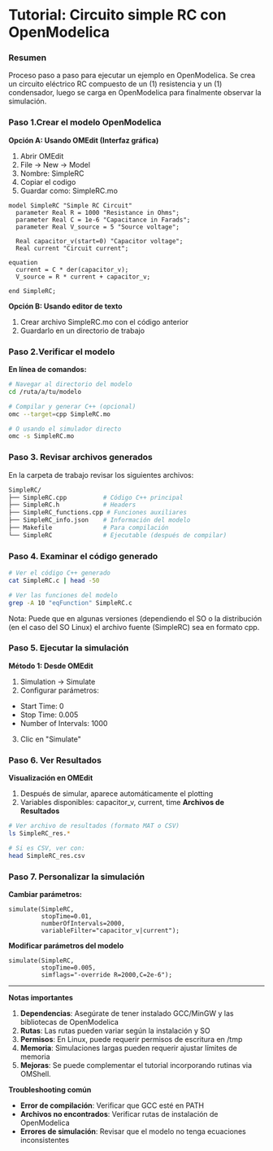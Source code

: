 # Tutorial: Circuito simple RC con OpenModelica

### Resumen

Proceso paso a paso para ejecutar un ejemplo en OpenModelica. Se crea un circuito eléctrico RC compuesto de  un (1) resistencia y un (1) condensador, luego se carga en OpenModelica para finalmente observar la simulación.

### Paso 1.Crear el modelo OpenModelica

**Opción A: Usando OMEdit (Interfaz gráfica)**

1. Abrir OMEdit
2. File → New → Model
3. Nombre: SimpleRC
4. Copiar el codigo
5. Guardar como: SimpleRC.mo

```modelica
model SimpleRC "Simple RC Circuit"
  parameter Real R = 1000 "Resistance in Ohms";
  parameter Real C = 1e-6 "Capacitance in Farads";
  parameter Real V_source = 5 "Source voltage";
  
  Real capacitor_v(start=0) "Capacitor voltage";
  Real current "Circuit current";
  
equation
  current = C * der(capacitor_v);
  V_source = R * current + capacitor_v;
  
end SimpleRC;
```
**Opción B: Usando editor de texto**

1. Crear archivo SimpleRC.mo con el código anterior
2. Guardarlo en un directorio de trabajo


### Paso 2.Verificar el modelo

**En línea de comandos:**

```bash
# Navegar al directorio del modelo
cd /ruta/a/tu/modelo

# Compilar y generar C++ (opcional)
omc --target=cpp SimpleRC.mo

# O usando el simulador directo
omc -s SimpleRC.mo
```

### Paso 3. Revisar archivos generados

En la carpeta de trabajo revisar los siguientes archivos: 

```bash
SimpleRC/
├── SimpleRC.cpp          # Código C++ principal
├── SimpleRC.h            # Headers
├── SimpleRC_functions.cpp # Funciones auxiliares
├── SimpleRC_info.json    # Información del modelo
├── Makefile              # Para compilación
└── SimpleRC              # Ejecutable (después de compilar)
```

### Paso 4. Examinar el código generado

```bash
# Ver el código C++ generado
cat SimpleRC.c | head -50

# Ver las funciones del modelo
grep -A 10 "eqFunction" SimpleRC.c
```

Nota: Puede que en algunas versiones (dependiendo el SO o la distribución (en el caso del SO Linux) el archivo fuente (SimpleRC) sea en formato cpp.

### Paso 5. Ejecutar la simulación

**Método 1: Desde OMEdit**

1. Simulation → Simulate
2. Configurar parámetros:
- Start Time: 0
- Stop Time: 0.005
- Number of Intervals: 1000
3. Clic en "Simulate"

### Paso 6. Ver Resultados
**Visualización en OMEdit**
1. Después de simular, aparece automáticamente el plotting
2. Variables disponibles: capacitor_v, current, time
**Archivos de Resultados**

```bash
# Ver archivo de resultados (formato MAT o CSV)
ls SimpleRC_res.*

# Si es CSV, ver con:
head SimpleRC_res.csv
```

### Paso 7. Personalizar la simulación
**Cambiar parámetros:**
```modelica
simulate(SimpleRC, 
         stopTime=0.01,
         numberOfIntervals=2000,
         variableFilter="capacitor_v|current");
```
**Modificar parámetros del modelo**
```modelica
simulate(SimpleRC, 
         stopTime=0.005,
         simflags="-override R=2000,C=2e-6");
```

--------------------------------------------

**Notas importantes**

1. **Dependencias**: Asegúrate de tener instalado GCC/MinGW y las bibliotecas de OpenModelica
2. **Rutas**: Las rutas pueden variar según la instalación y SO
3. **Permisos**: En Linux, puede requerir permisos de escritura en /tmp
4. **Memoria**: Simulaciones largas pueden requerir ajustar límites de memoria
5. **Mejoras**: Se puede complementar el tutorial incorporando rutinas via OMShell.

**Troubleshooting común**

- **Error de compilación**: Verificar que GCC esté en PATH
- **Archivos no encontrados**: Verificar rutas de instalación de OpenModelica
- **Errores de simulación**: Revisar que el modelo no tenga ecuaciones inconsistentes

